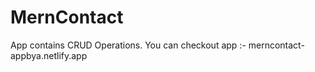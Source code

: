 # MernContact

App contains CRUD Operations.
You can checkout app :- merncontact-appbya.netlify.app
